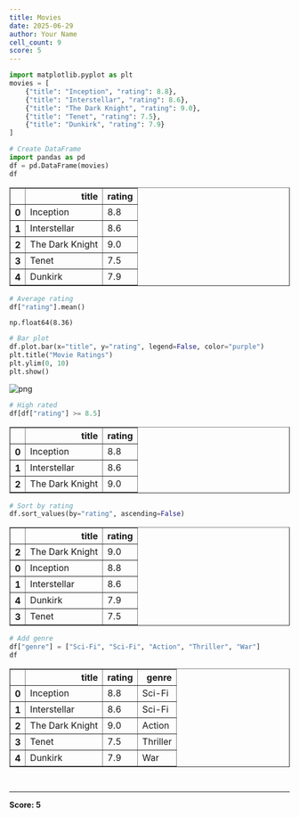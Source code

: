 ```yaml
---
title: Movies
date: 2025-06-29
author: Your Name
cell_count: 9
score: 5
---
```


```python
import matplotlib.pyplot as plt
movies = [
    {"title": "Inception", "rating": 8.8},
    {"title": "Interstellar", "rating": 8.6},
    {"title": "The Dark Knight", "rating": 9.0},
    {"title": "Tenet", "rating": 7.5},
    {"title": "Dunkirk", "rating": 7.9}
]

```


```python
# Create DataFrame
import pandas as pd
df = pd.DataFrame(movies)
df

```




<div>
<style scoped>
    .dataframe tbody tr th:only-of-type {
        vertical-align: middle;
    }

    .dataframe tbody tr th {
        vertical-align: top;
    }

    .dataframe thead th {
        text-align: right;
    }
</style>
<table border="1" class="dataframe">
  <thead>
    <tr style="text-align: right;">
      <th></th>
      <th>title</th>
      <th>rating</th>
    </tr>
  </thead>
  <tbody>
    <tr>
      <th>0</th>
      <td>Inception</td>
      <td>8.8</td>
    </tr>
    <tr>
      <th>1</th>
      <td>Interstellar</td>
      <td>8.6</td>
    </tr>
    <tr>
      <th>2</th>
      <td>The Dark Knight</td>
      <td>9.0</td>
    </tr>
    <tr>
      <th>3</th>
      <td>Tenet</td>
      <td>7.5</td>
    </tr>
    <tr>
      <th>4</th>
      <td>Dunkirk</td>
      <td>7.9</td>
    </tr>
  </tbody>
</table>
</div>




```python
# Average rating
df["rating"].mean()

```




    np.float64(8.36)




```python
# Bar plot
df.plot.bar(x="title", y="rating", legend=False, color="purple")
plt.title("Movie Ratings")
plt.ylim(0, 10)
plt.show()

```


    
![png](/pynotes/images/movies_3_0.png)
    



```python
# High rated
df[df["rating"] >= 8.5]

```




<div>
<style scoped>
    .dataframe tbody tr th:only-of-type {
        vertical-align: middle;
    }

    .dataframe tbody tr th {
        vertical-align: top;
    }

    .dataframe thead th {
        text-align: right;
    }
</style>
<table border="1" class="dataframe">
  <thead>
    <tr style="text-align: right;">
      <th></th>
      <th>title</th>
      <th>rating</th>
    </tr>
  </thead>
  <tbody>
    <tr>
      <th>0</th>
      <td>Inception</td>
      <td>8.8</td>
    </tr>
    <tr>
      <th>1</th>
      <td>Interstellar</td>
      <td>8.6</td>
    </tr>
    <tr>
      <th>2</th>
      <td>The Dark Knight</td>
      <td>9.0</td>
    </tr>
  </tbody>
</table>
</div>




```python
# Sort by rating
df.sort_values(by="rating", ascending=False)

```




<div>
<style scoped>
    .dataframe tbody tr th:only-of-type {
        vertical-align: middle;
    }

    .dataframe tbody tr th {
        vertical-align: top;
    }

    .dataframe thead th {
        text-align: right;
    }
</style>
<table border="1" class="dataframe">
  <thead>
    <tr style="text-align: right;">
      <th></th>
      <th>title</th>
      <th>rating</th>
    </tr>
  </thead>
  <tbody>
    <tr>
      <th>2</th>
      <td>The Dark Knight</td>
      <td>9.0</td>
    </tr>
    <tr>
      <th>0</th>
      <td>Inception</td>
      <td>8.8</td>
    </tr>
    <tr>
      <th>1</th>
      <td>Interstellar</td>
      <td>8.6</td>
    </tr>
    <tr>
      <th>4</th>
      <td>Dunkirk</td>
      <td>7.9</td>
    </tr>
    <tr>
      <th>3</th>
      <td>Tenet</td>
      <td>7.5</td>
    </tr>
  </tbody>
</table>
</div>




```python
# Add genre
df["genre"] = ["Sci-Fi", "Sci-Fi", "Action", "Thriller", "War"]
df

```




<div>
<style scoped>
    .dataframe tbody tr th:only-of-type {
        vertical-align: middle;
    }

    .dataframe tbody tr th {
        vertical-align: top;
    }

    .dataframe thead th {
        text-align: right;
    }
</style>
<table border="1" class="dataframe">
  <thead>
    <tr style="text-align: right;">
      <th></th>
      <th>title</th>
      <th>rating</th>
      <th>genre</th>
    </tr>
  </thead>
  <tbody>
    <tr>
      <th>0</th>
      <td>Inception</td>
      <td>8.8</td>
      <td>Sci-Fi</td>
    </tr>
    <tr>
      <th>1</th>
      <td>Interstellar</td>
      <td>8.6</td>
      <td>Sci-Fi</td>
    </tr>
    <tr>
      <th>2</th>
      <td>The Dark Knight</td>
      <td>9.0</td>
      <td>Action</td>
    </tr>
    <tr>
      <th>3</th>
      <td>Tenet</td>
      <td>7.5</td>
      <td>Thriller</td>
    </tr>
    <tr>
      <th>4</th>
      <td>Dunkirk</td>
      <td>7.9</td>
      <td>War</td>
    </tr>
  </tbody>
</table>
</div>




```python

```


```python

```


---
**Score: 5**
